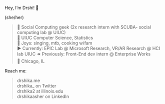 Hey, I’m Drshi! 👋

(she/her)

> 🔗 Social Computing geek (2x research intern with SCUBA- social computing lab @ UIUC)   
> 🍄 UIUC Computer Science, Statistics   
> 🌱 Joys: singing, mtb, cooking w/fam   
> ▶️ Currently: EPIC Lab @ Microsoft Research, VR/AR Research @ HCI lab UIUC
> ⏪ Previously: Front-End dev intern @ Enterprise Works   
> 📍 Chicago, IL   

Reach me:

> drshika.me   
> drshika_ on Twitter   
> drshika2 at illinois.edu   
> drshikaasher on LinkedIn   
